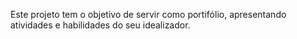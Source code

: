 Este projeto tem o objetivo de servir como portifólio, apresentando atividades e habilidades do seu idealizador.